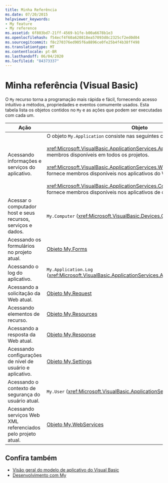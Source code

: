 ```yaml
---
title: Minha Referência
ms.date: 07/20/2015
helpviewer_keywords:
- My feature
- My reference
ms.assetid: 6f803bd7-21ff-4569-b1fe-b00a6678b1e3
ms.openlocfilehash: f54ecf4f60a620818ea57093d8c2325cf2ed0d04
ms.sourcegitcommit: f8c270376ed905f6a8896ce0fe25b4f4b38ff498
ms.translationtype: MT
ms.contentlocale: pt-BR
ms.lasthandoff: 06/04/2020
ms.locfileid: "84373337"
---
```

# <a name="my-reference-visual-basic"></a>Minha referência (Visual Basic)
O `My` recurso torna a programação mais rápida e fácil, fornecendo acesso intuitivo a métodos, propriedades e eventos comumente usados. Esta tabela lista os objetos contidos no `My` e as ações que podem ser executadas com cada um.  
  
|**Ação**|**Objeto**|  
|----------------|----------------|  
|Acessando informações e serviços do aplicativo.|O objeto `My.Application` consiste nas seguintes classes:<br /><br /> <xref:Microsoft.VisualBasic.ApplicationServices.ApplicationBase> fornece membros disponíveis em todos os projetos.<br /><br /> <xref:Microsoft.VisualBasic.ApplicationServices.WindowsFormsApplicationBase> fornece membros disponíveis nos aplicativos do Windows Forms.<br /><br /> <xref:Microsoft.VisualBasic.ApplicationServices.ConsoleApplicationBase> fornece membros disponíveis nos aplicativos de console.|  
|Acessar o computador host e seus recursos, serviços e dados.|`My.Computer` (<xref:Microsoft.VisualBasic.Devices.Computer>)|  
|Acessando os formulários no projeto atual.|[Objeto My.Forms](../objects/my-forms-object.md)|  
|Acessando o log do aplicativo.|`My.Application.Log` (<xref:Microsoft.VisualBasic.ApplicationServices.ApplicationBase.Log%2A>)|  
|Acessando a solicitação da Web atual.|[Objeto My.Request](../objects/my-request-object.md)|  
|Acessando elementos de recurso.|[Objeto My.Resources](../objects/my-resources-object.md)|  
|Acessando a resposta da Web atual.|[Objeto My.Response](../objects/my-response-object.md)|  
|Acessando configurações de nível de usuário e aplicativo.|[Objeto My.Settings](../objects/my-settings-object.md)|  
|Acessando o contexto de segurança do usuário atual.|`My.User` (<xref:Microsoft.VisualBasic.ApplicationServices.User>)|  
|Acessando serviços Web XML referenciados pelo projeto atual.|[Objeto My.WebServices](../objects/my-webservices-object.md)|  
  
## <a name="see-also"></a>Confira também

- [Visão geral do modelo de aplicativo do Visual Basic](../../developing-apps/development-with-my/overview-of-the-visual-basic-application-model.md)
- [Desenvolvimento com My](../../developing-apps/development-with-my/index.md)
